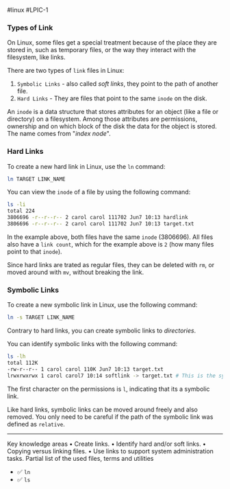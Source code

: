#linux #LPIC-1 

### Types of Link
On Linux, some files get a special treatment because of the place they are stored in, such as temporary files, or the way they interact with the filesystem, like links.

There are two types of `link` files in Linux:
1. `Symbolic Links` - also called *soft links*, they point to the path of another file.
2. `Hard Links` - They are files that point to the same `inode` on the disk.

An `inode` is a data structure that stores attributes for an object (like a file or directory) on a filesystem. Among those attributes are permissions, ownership and on which block of the disk the data for the object is stored. The name comes from "*index node*".

### Hard Links
To create a new hard link in Linux, use the `ln` command:

```bash
ln TARGET LINK_NAME
```
You can view the `inode` of a file by using the following command:

```bash
ls -li
total 224
3806696 -r--r--r-- 2 carol carol 111702 Jun7 10:13 hardlink
3806696 -r--r--r-- 2 carol carol 111702 Jun7 10:13 target.txt
```
In the example above, both files have the same `inode` (3806696). All files also have a `link count`, which for the example above is `2` (how many files point to that `inode`).

Since hard links are trated as regular files, they can be deleted with `rm`, or moved around with `mv`, without breaking the link.

### Symbolic Links
To create a new symbolic link in Linux, use the following command:

```bash
ln -s TARGET LINK_NAME
```
Contrary to hard links, you can create symbolic links to *directories*.

You can identify symbolic links with the following command:

```bash
ls -lh
total 112K
-rw-r--r-- 1 carol carol 110K Jun7 10:13 target.txt
lrwxrwxrwx 1 carol carol7 10:14 softlink -> target.txt # This is the symbolic link
```
The first character on the permissions is `l`, indicating that its a symbolic link.

Like hard links, symbolic links can be moved around freely and also removed. You only need to be careful if the path of the symbolic link was defined as `relative`.


---

Key knowledge areas
• Create links.
• Identify hard and/or soft links.
• Copying versus linking files.
• Use links to support system administration tasks.
Partial list of the used files, terms and utilities
- ✅ `ln`
- ✅ `ls`